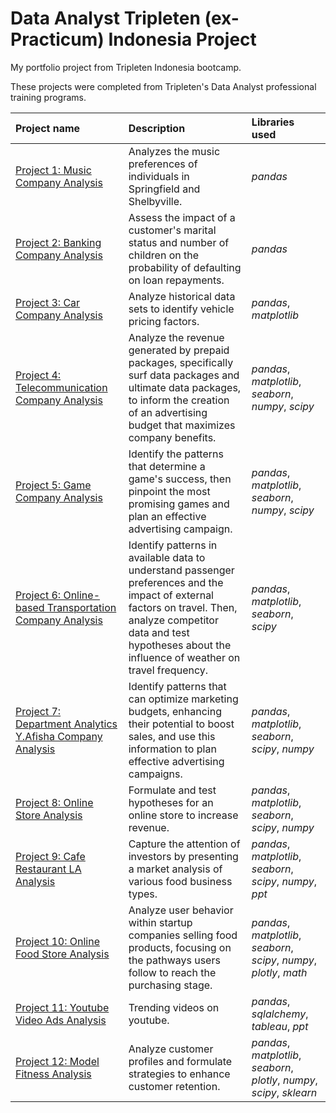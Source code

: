 # Data Analyst Tripleten (ex-Practicum) Indonesia Project
My portfolio project from Tripleten Indonesia bootcamp.

These projects were completed from Tripleten's Data Analyst professional training programs.

| Project name | Description | Libraries used | 
| :---------------------- | :---------------------- | :---------------------- |
| [Project 1: Music Company Analysis](Project_01.music_project_en) | Analyzes the music preferences of individuals in Springfield and Shelbyville. | *pandas* |
| [Project 2: Banking Company Analysis](Project_02.credit_scoring_eng) | Assess the impact of a customer's marital status and number of children on the probability of defaulting on loan repayments. | *pandas* |
| [Project 3: Car Company Analysis](Project_03.vehicles.us) | Analyze historical data sets to identify vehicle pricing factors. | *pandas*, *matplotlib* |
| [Project 4: Telecommunication Company Analysis](Project_04.megaline) | Analyze the revenue generated by prepaid packages, specifically surf data packages and ultimate data packages, to inform the creation of an advertising budget that maximizes company benefits. | *pandas*, *matplotlib*, *seaborn*, *numpy*, *scipy* |
| [Project 5: Game Company Analysis](Project_05.games) | Identify the patterns that determine a game's success, then pinpoint the most promising games and plan an effective advertising campaign. | *pandas*, *matplotlib*, *seaborn*, *numpy*, *scipy* |
| [Project 6: Online-based Transportation Company Analysis](Project_06.cabs) | Identify patterns in available data to understand passenger preferences and the impact of external factors on travel. Then, analyze competitor data and test hypotheses about the influence of weather on travel frequency. | *pandas*, *matplotlib*, *seaborn*, *scipy* |
| [Project 7: Department Analytics Y.Afisha Company Analysis](Project_07.y_afisha) | Identify patterns that can optimize marketing budgets, enhancing their potential to boost sales, and use this information to plan effective advertising campaigns. | *pandas*, *matplotlib*, *seaborn*, *scipy*, *numpy* |
| [Project 8: Online Store Analysis](Project_08.online_store) | Formulate and test hypotheses for an online store to increase revenue. | *pandas*, *matplotlib*, *seaborn*, *scipy*, *numpy* |
| [Project 9: Cafe Restaurant LA Analysis](Project_09.market_research) | Capture the attention of investors by presenting a market analysis of various food business types. | *pandas*, *matplotlib*, *seaborn*, *scipy*, *numpy*, *ppt* |
| [Project 10: Online Food Store Analysis](Project_10.food_store_research) | Analyze user behavior within startup companies selling food products, focusing on the pathways users follow to reach the purchasing stage. | *pandas*, *matplotlib*, *seaborn*, *scipy*, *numpy*, *plotly*, *math* |
| [Project 11: Youtube Video Ads Analysis](Project_11.yt_video_ads) | Trending videos on youtube. | *pandas*, *sqlalchemy*, *tableau*, *ppt* |
| [Project 12: Model Fitness Analysis](Project_12.gym_analysis) | Analyze customer profiles and formulate strategies to enhance customer retention. | *pandas*, *matplotlib*, *seaborn*, *plotly*, *numpy*, *scipy*, *sklearn* |
